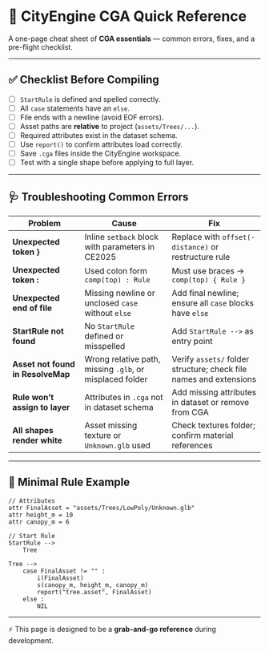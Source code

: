 # 📌 CityEngine CGA Quick Reference

A one-page cheat sheet of **CGA essentials** — common errors, fixes, and a pre-flight checklist.  

---

## ✅ Checklist Before Compiling
- [ ] `StartRule` is defined and spelled correctly.  
- [ ] All `case` statements have an `else`.  
- [ ] File ends with a newline (avoid EOF errors).  
- [ ] Asset paths are **relative** to project (`assets/Trees/...`).  
- [ ] Required attributes exist in the dataset schema.  
- [ ] Use `report()` to confirm attributes load correctly.  
- [ ] Save `.cga` files inside the CityEngine workspace.  
- [ ] Test with a single shape before applying to full layer.  

---

## 🩺 Troubleshooting Common Errors

| Problem                         | Cause                                                                 | Fix                                                                 |
|---------------------------------|----------------------------------------------------------------------|---------------------------------------------------------------------|
| **Unexpected token }**          | Inline `setback` block with parameters in CE2025                     | Replace with `offset(-distance)` or restructure rule                 |
| **Unexpected token :**          | Used colon form `comp(top) : Rule`                                   | Must use braces → `comp(top) { Rule }`                              |
| **Unexpected end of file**      | Missing newline or unclosed `case` without `else`                    | Add final newline; ensure all `case` blocks have `else`              |
| **StartRule not found**         | No `StartRule` defined or misspelled                                 | Add `StartRule -->` as entry point                                   |
| **Asset not found in ResolveMap** | Wrong relative path, missing `.glb`, or misplaced folder             | Verify `assets/` folder structure; check file names and extensions   |
| **Rule won’t assign to layer**  | Attributes in `.cga` not in dataset schema                           | Add missing attributes in dataset or remove from CGA                 |
| **All shapes render white**     | Asset missing texture or `Unknown.glb` used                          | Check textures folder; confirm material references                   |

---

## 📝 Minimal Rule Example

```cga
// Attributes
attr FinalAsset = "assets/Trees/LowPoly/Unknown.glb"
attr height_m = 10
attr canopy_m = 6

// Start Rule
StartRule -->
    Tree

Tree -->
    case FinalAsset != "" :
        i(FinalAsset)
        s(canopy_m, height_m, canopy_m)
        report("tree.asset", FinalAsset)
    else :
        NIL
```

---

⚡ This page is designed to be a **grab-and-go reference** during development.  
